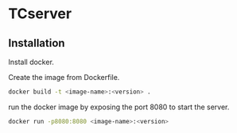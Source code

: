 # TCserver

## Installation

Install docker.

Create the image from Dockerfile.
```bash
docker build -t <image-name>:<version> .
```
run the docker image by exposing the port 8080 to start the server.
```bash
docker run -p8080:8080 <image-name>:<version> 
```
